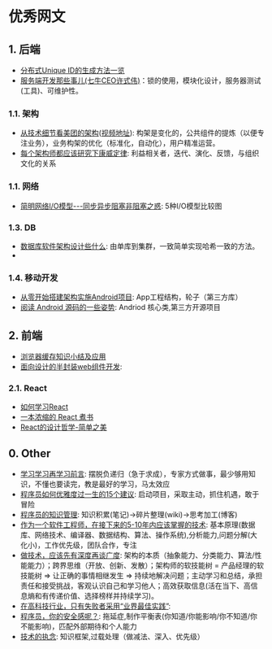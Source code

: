 
# 优秀网文


## 1. 后端

* [分布式Unique ID的生成方法一览](http://calvin1978.blogcn.com/articles/uuid.html)
* [服务端开发那些事儿(七牛CEO许式伟)](http://mp.weixin.qq.com/s?__biz=MjM5NzAwNDI4Mg==&mid=400623317&idx=1&sn=5a9c5b75148dd308ff35eec6ae041cab)：锁的使用，模块化设计，服务器测试(工具)、可维护性。

### 1.1. 架构

* [从技术细节看美团的架构](http://mp.weixin.qq.com/s?__biz=MzA5Nzc4OTA1Mw==&mid=408215395&idx=1&sn=cc49792ef0948a140c37d99306363774&scene=0#wechat_redirect)([视频地址](http://www.infoq.com/cn/presentations/see-meituan-architecture-from-technical-details#rd)): 构架是变化的，公共组件的提炼（以便专注业务），业务构架的优化（标准化，自动化），用户精准运营。
* [每个架构师都应该研究下康威定律](http://mp.weixin.qq.com/s?__biz=MzA5Nzc4OTA1Mw==&mid=408286995&idx=1&sn=1634698023c48b754d42af69cee2ab32&scene=0#wechat_redirect): 利益相关者，迭代、演化、反馈，与组织文化的关系

### 1.1. 网络

* [简明网络I/O模型---同步异步阻塞非阻塞之惑](http://www.jianshu.com/p/55eb83d60ab1): 5种I/O模型比较图

### 1.3. DB

* [数据库软件架构设计些什么](http://mp.weixin.qq.com/s?__biz=MjM5ODYxMDA5OQ==&mid=400465735&idx=1&sn=8d7067de4cc8f73ea5558f07e0a9340e&scene=0#wechat_redirect): 由单库到集群，一致简单实现哈希一致的方法。
* 

### 1.4. 移动开发

* [从零开始搭建架构实施Android项目](http://www.cnblogs.com/lao-liang/p/5122425.html): App工程结构，轮子（第三方库）
* [阅读 Android 源码的一些姿势](http://zhuanlan.zhihu.com/kaede/20564614): Andriod 核心类,第三方开源项目

## 2. 前端

* [浏览器缓存知识小结及应用](http://www.cnblogs.com/lyzg/p/5125934.html)
* [面向设计的半封装web组件开发](http://www.zhangxinxu.com/wordpress/2015/08/semi-package-web-component-development-for-design/): 

### 2.1. React

* [如何学习React](https://github.com/petehunt/react-howto/blob/master/README-zh.md)
* [一本浓缩的 React 煮书](https://blog.oyanglul.us/javascript/react-cookbook-mini.html)
* [React的设计哲学-简单之美](http://www.infoq.com/cn/articles/react-art-of-simplity)

## 0. Other

* [学习学习再学习前言](http://xiaolai.li/post/106391858120/%E5%AD%A6%E4%B9%A0%E5%AD%A6%E4%B9%A0%E5%86%8D%E5%AD%A6%E4%B9%A0%E5%89%8D%E8%A8%80): 摆脱负递归（急于求成），专家方式做事，最少够用知识，不懂也要读完，教是最好的学习，马太效应
* [程序员如何优雅度过一生的15个建议](http://www.jianshu.com/p/e15c1435675f): 启动项目，采取主动，抓住机遇，敢于冒险
* [程序员的知识管理](http://blog.xiaohansong.com/2016/01/16/kownledge-Management/): 知识积累(笔记)->碎片整理(wiki)->思考加工(博客)
* [作为一个软件工程师，在接下来的5-10年内应该掌握的技术](http://webres.wang/the-best-skill-set-to-have-for-the-next-5-10-years/): 基本原理(数据库、网络技术、编译器、数据结构、算法、操作系统),分析能力,问题分解(大化小)，工作优先级，团队合作，专注
* [做技术，应该先有深度再谈广度](http://mp.weixin.qq.com/s?__biz=MzA5Nzc4OTA1Mw==&mid=408703236&idx=1&sn=3f78abcca906d5edee06ff85b2d22416&scene=0#wechat_redirect): 架构的本质（抽象能力、分类能力、算法/性能能力）；跨界思维（开放、创新、发散）；架构师的软技能树 = 产品经理的软技能树 => 让正确的事情相继发生 => 持续地解决问题；主动学习和总结，承担责任和接受挑战，客观认识自己和学习他人；高效获取信息(活在当下、高信息熵和有传递价值、选择榜样并持续学习)。
* [在高科技行业，只有失败者采用“业界最佳实践”](http://www.ituring.com.cn/tupubarticle/8160): 
* [程序员，你的安全感呢？](http://www.linkedme.in/2015/10/12/how-developer-feel-safe): 拖延症,制作平衡表(你知道/你能影响/你不知道/你不能影响)，匹配外部期待和个人能力
* [技术的执念](http://icodeit.org/2016/02/pitfall-of-technology/): 知识框架,过载处理（做减法、深入、优先级）
